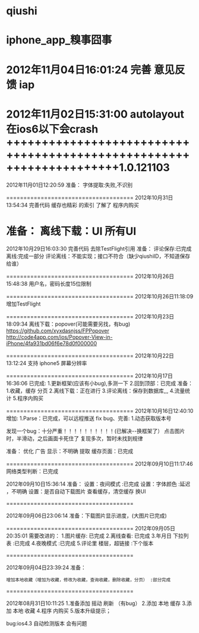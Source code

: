 qiushi
======

iphone_app_糗事囧事
=====================================
2012年11月04日16:01:24
完善 意见反馈
    iap
=====================================
2012年11月02日15:31:00
autolayout 在ios6以下会crash
++++++++++++++++++++++++++++++++++++++++++++++++++++++++++++++++++++1.0.121103
=====================================
2012年11月01日12:20:59
准备：
    字体提取:失败,不识别
    
=====================================
2012年10月31日13:54:34
完善代码
    缓存也精彩 的索引
    了解了 程序内购买
    
准备：
    离线下载：UI
    所有UI
=====================================
2012年10月29日16:03:30
完善代码
去除TestFlight引用
准备：
    评论保存:已完成
    离线:完成一部分
    评论离线：不能实现；接口不符合（缺少qiushiID，不知道保存给谁）

=====================================
2012年10月26日15:48:38
用户名，密码长度15位限制

=====================================
2012年10月26日11:18:09
增加TestFlight

=====================================
2012年10月23日18:09:34
离线下载：popover(可能需要另找，有bug)
https://github.com/xyxdasnjss/FPPopover
http://code4app.com/ios/Popover-View-in-iPhone/4fa931bd06f6e78d0f000000

=====================================
2012年10月22日13:12:24
支持 iphone5 屏幕分辨率


=====================================
2012年10月17日16:36:06
已完成:
    1.更新框架(应该有小bug),多测一下
    2.回到顶部：已完成
准备：
    1.收藏，缓存 分页
    2.离线下载：正在进行
    3.评论离线：保存到数据库,,,
    4.流量统计
    5.程序内购买
    
    
=====================================
2012年10月16日12:40:10
增加:
    1.Parse：已完成，可以远程推送
fix bug、完善:
    1.动态获取版本号
    
发现一个bug：十分严重！！！！！！！！！！(已解决--换框架了）
    点击图片时，半滑动，之后画面卡死住了
        复现多次，暂时未找到规律
    
准备：
    优化 广告 显示：不明确
    提取 缓存页面：已完成
    


=====================================
2012年09月10日11:17:46
网络类型判断：已完成

2012年09月10日15:36:14
准备：
设置：夜间模式 :已完成
设置：字体颜色 :延迟 ，不明确
设置：是否自动下载图片
查看缓存，清空缓存
换UI


=====================================

2012年09月06日23:06:14
准备：下载图片显示进度，(大图片已完成)


=====================================
2012年09月05日20:35:01
需要改进的：
1.图片缓存: 已完成
2.离线查看: 已完成
3.年月日 下拉列表 :已完成
4.夜晚模式 :已完成
5.评论里 楼层，超链接 :下个版本

=====================================

2012年09月04日23:39:24
准备：
    
    增加本地收藏（增加为收藏，修改为收藏，查询收藏，删除收藏，分页） :部分完成


=====================================

2012年08月31日10:11:25
1.准备添加 摇动 刷新 （有bug）
2.添加 本地 缓存
3.添加 本地 收藏
4.程序 内购买
5.版本升级提示；


bug:ios4.3 自动检测版本 会有问题